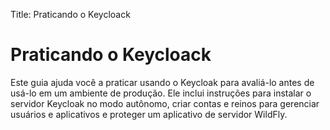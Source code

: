 Title: Praticando o Keycloack

# Praticando o Keycloack

Este guia ajuda você a praticar usando o Keycloak para avaliá-lo antes de usá-lo em um ambiente de produção. Ele inclui instruções para instalar o servidor Keycloak no modo autônomo, criar contas e reinos para gerenciar usuários e aplicativos e proteger um aplicativo de servidor WildFly.

